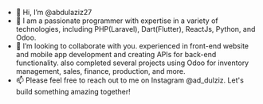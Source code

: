 - 👋 Hi, I’m @abdulaziz27
- 👀 I am a passionate programmer with expertise in a variety of technologies, including PHP(Laravel), Dart(Flutter), ReactJs, Python, and Odoo.
- 💞️ I’m looking to collaborate with you. experienced in front-end website and mobile app development and creating APIs for back-end functionality. also completed several projects using Odoo for inventory management, sales, finance, production, and more.
- 📫 Please feel free to reach out to me on Instagram @ad_dulziz. Let's build something amazing together!

<!---
abdulaziz27/abdulaziz27 is a ✨ special ✨ repository because its `README.md` (this file) appears on your GitHub profile.
You can click the Preview link to take a look at your changes.
--->
